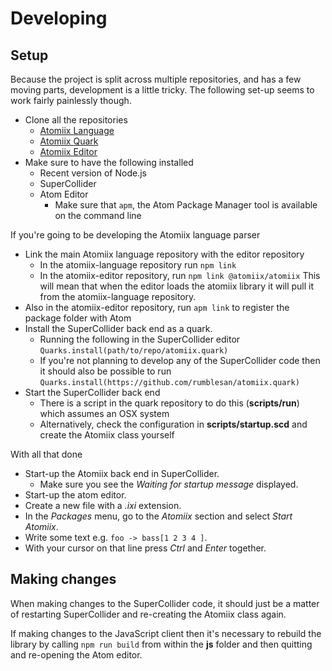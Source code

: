 # Developing

## Setup

Because the project is split across multiple repositories, and has a few moving parts, development is a little tricky.
The following set-up seems to work fairly painlessly though.

* Clone all the repositories
  - [Atomiix Language](https://github.com/rumblesan/atomiix-language)
  - [Atomiix Quark](https://github.com/rumblesan/atomiix.quark)
  - [Atomiix Editor](https://github.com/rumblesan/atomiix-editor)
* Make sure to have the following installed
  - Recent version of Node.js
  - SuperCollider
  - Atom Editor
    + Make sure that `apm`, the Atom Package Manager tool is available on the command line

If you're going to be developing the Atomiix language parser

* Link the main Atomiix language repository with the editor repository
  - In the atomiix-language repository run `npm link`
  - In the atomiix-editor repository, run `npm link @atomiix/atomiix`
    This will mean that when the editor loads the atomiix library it will pull it from the atomiix-language repository.
* Also in the atomiix-editor repository, run `apm link` to register the package folder with Atom
* Install the SuperCollider back end as a quark.
  - Running the following in the SuperCollider editor `Quarks.install(path/to/repo/atomiix.quark)`
  - If you're not planning to develop any of the SuperCollider code then it should also be possible to run `Quarks.install(https://github.com/rumblesan/atomiix.quark)`
* Start the SuperCollider back end
  - There is a script in the quark repository to do this (**scripts/run**) which assumes an OSX system
  - Alternatively, check the configuration in **scripts/startup.scd** and create the Atomiix class yourself

With all that done
* Start-up the Atomiix back end in SuperCollider.
  - Make sure you see the *Waiting for startup message* displayed.
* Start-up the atom editor.
* Create a new file with a *.ixi* extension.
* In the *Packages* menu, go to the *Atomiix* section and select *Start Atomiix*.
* Write some text e.g. `foo -> bass[1 2 3 4 ]`.
* With your cursor on that line press *Ctrl* and *Enter* together.

## Making changes

When making changes to the SuperCollider code, it should just be a matter of restarting SuperCollider and re-creating the Atomiix class again.

If making changes to the JavaScript client then it's necessary to rebuild the library by calling `npm run build` from within the **js** folder and then quitting and re-opening the Atom editor.

